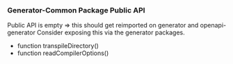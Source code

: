 ### Generator-Common Package Public API

Public API is empty => this should get reimported on generator and openapi-generator
Consider exposing this via the generator packages.

- function transpileDirectory()
- function readCompilerOptions()

